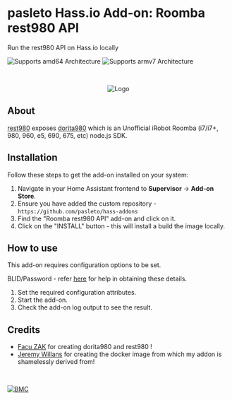 # pasleto Hass.io Add-on: Roomba rest980 API

Run the rest980 API on Hass.io locally

![Supports amd64 Architecture][amd64-shield] ![Supports armv7 Architecture][armv7-shield]

&nbsp;
<p align="center">
    <img src="https://raw.githubusercontent.com/pasleto/hass-addons/master/rest980_api/logo.png" alt="Logo"/>
</p>

## About

[rest980][rest980] exposes [dorita980][dorita980] which is an Unofficial iRobot Roomba (i7/i7+, 980, 960, e5, 690, 675, etc) node.js SDK.

## Installation

Follow these steps to get the add-on installed on your system:

1. Navigate in your Home Assistant frontend to **Supervisor** -> **Add-on Store**.
2. Ensure you have added the custom repository - ```https://github.com/pasleto/hass-addons```
3. Find the "Roomba rest980 API" add-on and click on it.
4. Click on the "INSTALL" button - this will install a build the image locally.

## How to use

This add-on requires configuration options to be set.

BLID/Password - refer [here][blid] for help in obtaining these details.

1. Set the required configuration attributes.
2. Start the add-on.
3. Check the add-on log output to see the result.

## Credits

- [Facu ZAK](https://github.com/koalazak) for creating dorita980 and rest980 !
- [Jeremy Willans](https://github.com/jeremywillans) for creating the docker image from which my addon is shamelessly derived from!

&nbsp;

[![BMC](https://www.buymeacoffee.com/assets/img/custom_images/white_img.png)](https://www.buymeacoffee.com/pasleto)

[amd64-shield]: https://img.shields.io/badge/amd64-yes-green.svg?style=for-the-badge
[armv7-shield]: https://img.shields.io/badge/armv7-yes-green.svg?style=for-the-badge
[blid]: https://github.com/koalazak/dorita980#how-to-get-your-usernameblid-and-password
[rest980]: https://github.com/koalazak/rest980
[dorita980]: https://github.com/koalazak/rest980
[facuzak]: https://github.com/koalazak